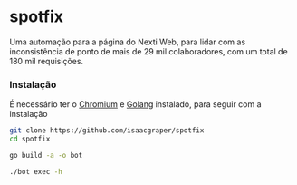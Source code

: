 # spotfix

Uma automação para a página do Nexti Web, para lidar com as inconsistência de ponto de mais de 29 mil colaboradores, com um total de 180 mil requisições.

### Instalação

É necessário ter o [Chromium](https://www.chromium.org/getting-involved/download-chromium/) e [Golang](https://go.dev/doc/install) instalado, para seguir com a instalação

```bash
git clone https://github.com/isaacgraper/spotfix
cd spotfix

go build -a -o bot

./bot exec -h
```



